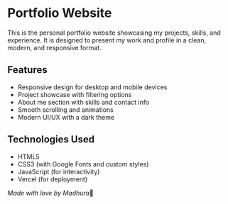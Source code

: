 # Portfolio Website

This is the personal portfolio website showcasing my projects, skills, and experience. It is designed to present my work and profile in a clean, modern, and responsive format.

## Features

- Responsive design for desktop and mobile devices  
- Project showcase with filtering options  
- About me section with skills and contact info  
- Smooth scrolling and animations  
- Modern UI/UX with a dark theme

## Technologies Used

- HTML5  
- CSS3 (with Google Fonts and custom styles)  
- JavaScript (for interactivity)  
- Vercel (for deployment)


*Made with love by Madhura*🌻
